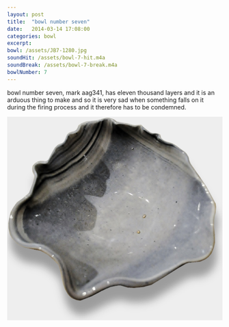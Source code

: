 ```yaml
---
layout: post
title:  "bowl number seven"
date:   2014-03-14 17:08:00
categories: bowl
excerpt: 
bowl: /assets/JB7-1280.jpg
soundHit: /assets/bowl-7-hit.m4a
soundBreak: /assets/bowl-7-break.m4a
bowlNumber: 7
---
```


bowl number seven, mark aag341, has eleven thousand layers and it is an arduous thing to make and so it is very sad when something falls on it during the firing process and it therefore has to be condemned. 

<img src="/assets/JB7-1280.jpg" class="bowl-large"/>




